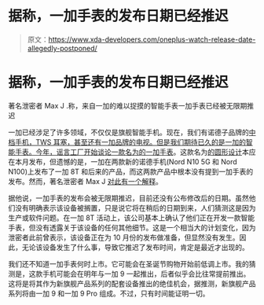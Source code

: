 # 据称，一加手表的发布日期已经推迟

> 原文：<https://www.xda-developers.com/oneplus-watch-release-date-allegedly-postponed/>

# 据称，一加手表的发布日期已经推迟

著名泄密者 Max J .称，来自一加的难以捉摸的智能手表一加手表已经被无限期推迟

一加已经涉足了许多领域，不仅仅是旗舰智能手机。现在，我们有诺德子品牌的[中档手机，TWS 耳塞，甚至还有一加品牌的电视。但是我们期待已久的是一加的智能手表。今年，谣言工厂开始谈论一款名为](https://www.xda-developers.com/oneplus-nord-n10-5g-nord-n100-specs-features-pricing-availability/)[的一加手表](https://www.xda-developers.com/oneplus-watch-smartwatch-rumor/)。这款名为[的圆形设计](https://www.xda-developers.com/oneplus-watch-circle-design-rumor/)本应在本月发布，但遗憾的是，一加在两款新的诺德手机(Nord N10 5G 和 Nord N100)上发布了一加 8T 和后来的产品，而这两款产品中根本没有提到一加手表的发布。然而，著名泄密者 Max J [对此有一个解释](https://app.voice.com/post/@maxjmb/oneplus-watch-postponed-1603795174-1)。

据他说，一加手表的发布会被无限期推迟，目前还没有公布修改后的日期。虽然他们没有明确表示该设备被搁置，只是说它将在稍后的日期到来，人们猜测这是因为生产或软件问题。在一加 8T 活动上，该公司基本上确认了他们正在开发一款智能手表，但没有透露关于该设备的任何其他细节。这是一个相当大的计划变化，因为泄密者此前曾表示，该设备正在为 10 月份的发布做准备，但显然没有发生。因此，无论该设备发生了什么事，导致它推迟了发布时间，肯定是最近才出现的。

我们还不知道一加手表何时上市。它可能会在圣诞节购物开始前低调上市。我的猜测是，这款手机可能会在明年与一加 9 一起推出，后者似乎会比往常提前推出。这将是将其作为新旗舰产品系列的配套设备推出的绝佳机会，据推测，新旗舰产品系列将由一加 9 和一加 9 Pro 组成。不过，只有时间能证明一切。